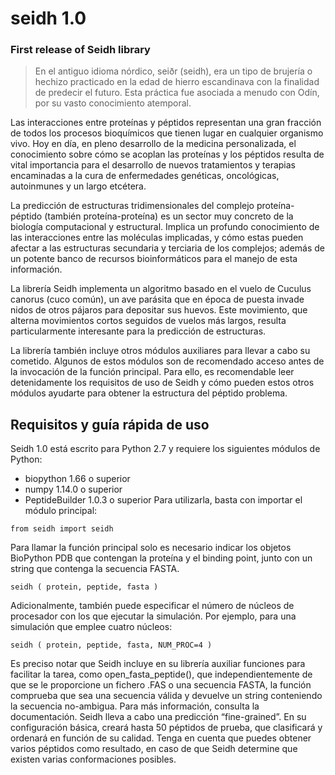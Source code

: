 # seidh 1.0
### First release of Seidh library
>En el antiguo idioma nórdico, seiðr (seidh), era un tipo de brujería o hechizo practicado en la edad de hierro escandinava con la finalidad de predecir el futuro. Esta práctica fue asociada a menudo con Odín, por su vasto conocimiento atemporal.

Las interacciones entre proteínas y péptidos representan una gran fracción de todos los procesos bioquímicos que tienen lugar en cualquier organismo vivo. Hoy en día, en pleno desarrollo de la medicina personalizada, el conocimiento sobre cómo se acoplan las proteínas y los péptidos resulta de vital importancia para el desarrollo de nuevos tratamientos y terapias encaminadas a la cura de enfermedades genéticas, oncológicas, autoinmunes y un largo etcétera.

La predicción de estructuras tridimensionales del complejo proteína-péptido (también proteína-proteína) es un sector muy concreto de la biología computacional y estructural. Implica un profundo conocimiento de las interacciones entre las moléculas implicadas, y cómo estas pueden afectar a las estructuras secundaria y terciaria de los complejos; además de un potente banco de recursos bioinformáticos para el manejo de esta información.

La librería Seidh implementa un algoritmo basado en el vuelo de Cuculus canorus (cuco común), un ave parásita que en época de puesta invade nidos de otros pájaros para depositar sus huevos. Este movimiento, que alterna movimientos cortos seguidos de vuelos más largos, resulta particularmente interesante para la predicción de estructuras.

La librería también incluye otros módulos auxiliares para llevar a cabo su cometido. Algunos de estos módulos son de recomendado acceso antes de la invocación de la función principal. Para ello, es recomendable leer detenidamente los requisitos de uso de Seidh y cómo pueden estos otros módulos ayudarte para obtener la estructura del péptido problema.

## Requisitos y guía rápida de uso
Seidh 1.0 está escrito para Python 2.7 y requiere los siguientes módulos de Python:
*	biopython 1.66 o superior
*	numpy 1.14.0 o superior
*	PeptideBuilder 1.0.3 o superior
Para utilizarla, basta con importar el módulo principal:
```{python}
from seidh import seidh
```
Para llamar la función principal solo es necesario indicar los objetos BioPython PDB que contengan la proteína y el binding point, junto con un string que contenga la secuencia FASTA.
```{python}
seidh ( protein, peptide, fasta )
```
Adicionalmente, también puede especificar el número de núcleos de procesador con los que ejecutar la simulación. Por ejemplo, para una simulación que emplee cuatro núcleos:
```{python}
seidh ( protein, peptide, fasta, NUM_PROC=4 )
```
Es preciso notar que Seidh incluye en su librería auxiliar funciones para facilitar la tarea, como open_fasta_peptide(), que independientemente de que se le proporcione un fichero .FAS o una secuencia FASTA, la función comprueba que sea una secuencia válida y devuelve un string conteniendo la secuencia no-ambigua. Para más información, consulta la documentación.
Seidh lleva a cabo una predicción “fine-grained”. En su configuración básica, creará hasta 50 péptidos de prueba, que clasificará y ordenará en función de su calidad. Tenga en cuenta que puedes obtener varios péptidos como resultado, en caso de que Seidh determine que existen varias conformaciones posibles.
